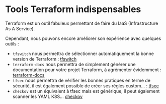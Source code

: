 # Tools Terraform indispensables

Terraform est un outil fabuleux permettant de faire du IaaS
(Infrastructure As A Service).

Cependant, nous pouvons encore améliorer son expérience avec quelques
outils :

  * `tfswitch` nous permettra de sélectionner automatiquement la bonne
    version de Terraform :
    [tfswitch](https://github.com/warrensbox/terraform-switcher/)
  * `terraform-docs` nous permettra de simplement générer une
    documentation pour votre projet Terraform, à agrémenter évidemment :
    [terraform-docs](https://github.com/terraform-docs/terraform-docs)
  * `tfsec` nous permettra de vérifier les bonnes pratiques en terme
    de sécurité, il est également possible de créer ses règles
    custom... : [tfsec](https://github.com/aquasecurity/tfsec)
  * `checkov` est un équivalent à tfsec mais est générique, il peut
    également scanner les YAML K8S...
    [checkov](https://github.com/bridgecrewio/checkov)
